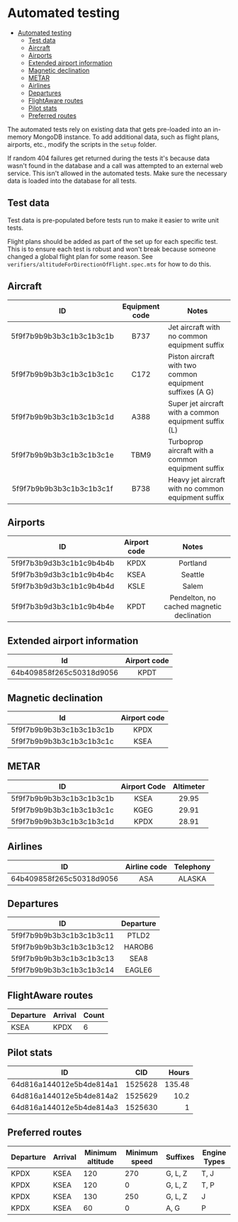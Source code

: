 # Automated testing

- [Automated testing](#automated-testing)
	- [Test data](#test-data)
	- [Aircraft](#aircraft)
	- [Airports](#airports)
	- [Extended airport information](#extended-airport-information)
	- [Magnetic declination](#magnetic-declination)
	- [METAR](#metar)
	- [Airlines](#airlines)
	- [Departures](#departures)
	- [FlightAware routes](#flightaware-routes)
	- [Pilot stats](#pilot-stats)
	- [Preferred routes](#preferred-routes)

The automated tests rely on existing data that gets pre-loaded into an in-memory MongoDB instance. To add additional data,
such as flight plans, airports, etc., modify the scripts in the `setup` folder.

If random 404 failures get returned during the tests it's because data wasn't found in the database and a call was attempted
to an external web service. This isn't allowed in the automated tests. Make sure the necessary data is loaded into the database
for all tests.

## Test data

Test data is pre-populated before tests run to make it easier to write unit tests.

Flight plans should be added as part of the set up for each specific test. This is to ensure each test is robust and won't break because someone changed a global flight plan for some reason. See
`verifiers/altitudeForDirectionOfFlight.spec.mts` for how to do this.

## Aircraft

|            ID            | Equipment code | Notes                                                    |
| :----------------------: | :------------: | -------------------------------------------------------- |
| 5f9f7b9b9b3b3c1b3c1b3c1b |      B737      | Jet aircraft with no common equipment suffix             |
| 5f9f7b9b9b3b3c1b3c1b3c1c |      C172      | Piston aircraft with two common equipment suffixes (A G) |
| 5f9f7b9b9b3b3c1b3c1b3c1d |      A388      | Super jet aircraft with a common equipment suffix (L)    |
| 5f9f7b9b9b3b3c1b3c1b3c1e |      TBM9      | Turboprop aircraft with a common equipment suffix        |
| 5f9f7b9b9b3b3c1b3c1b3c1f |      B738      | Heavy jet aircraft with no common equipment suffix       |

## Airports

|            ID            | Airport code |                   Notes                   |
| :----------------------: | :----------: | :---------------------------------------: |
| 5f9f7b3b9d3b3c1b1c9b4b4b |     KPDX     |                 Portland                  |
| 5f9f7b3b9d3b3c1b1c9b4b4c |     KSEA     |                  Seattle                  |
| 5f9f7b3b9d3b3c1b1c9b4b4d |     KSLE     |                   Salem                   |
| 5f9f7b3b9d3b3c1b1c9b4b4e |     KPDT     | Pendelton, no cached magnetic declination |

## Extended airport information

|            Id            | Airport code |
| :----------------------: | :----------: |
| 64b409858f265c50318d9056 |     KPDT     |

## Magnetic declination

|            Id            | Airport code |
| :----------------------: | :----------: |
| 5f9f7b9b9b3b3c1b3c1b3c1b |     KPDX     |
| 5f9f7b9b9b3b3c1b3c1b3c1c |     KSEA     |

## METAR

|            ID            | Airport Code | Altimeter |
| :----------------------: | :----------: | :-------: |
| 5f9f7b9b9b3b3c1b3c1b3c1b |     KSEA     |   29.95   |
| 5f9f7b9b9b3b3c1b3c1b3c1c |     KGEG     |   29.91   |
| 5f9f7b9b9b3b3c1b3c1b3c1d |     KPDX     |   28.91   |

## Airlines

|            ID            | Airline code | Telephony |
| :----------------------: | :----------: | :-------: |
| 64b409858f265c50318d9056 |     ASA      |  ALASKA   |

## Departures

|            ID            | Departure |
| :----------------------: | :-------: |
| 5f9f7b9b9b3b3c1b3c1b3c11 |   PTLD2   |
| 5f9f7b9b9b3b3c1b3c1b3c12 |  HAROB6   |
| 5f9f7b9b9b3b3c1b3c1b3c13 |   SEA8    |
| 5f9f7b9b9b3b3c1b3c1b3c14 |  EAGLE6   |

## FlightAware routes

| Departure | Arrival | Count |
| --------- | ------- | ----- |
| KSEA      | KPDX    | 6     |

## Pilot stats

|            ID            |   CID   |  Hours |
| :----------------------: | :-----: | -----: |
| 64d816a144012e5b4de814a1 | 1525628 | 135.48 |
| 64d816a144012e5b4de814a2 | 1525629 |   10.2 |
| 64d816a144012e5b4de814a3 | 1525630 |      1 |

## Preferred routes

| Departure | Arrival | Minimum altitude | Minimum speed | Suffixes | Engine Types |
| --------- | ------- | ---------------- | ------------- | -------- | ------------ |
| KPDX      | KSEA    | 120              | 270           | G, L, Z  | T, J         |
| KPDX      | KSEA    | 120              | 0             | G, L, Z  | T, P         |
| KPDX      | KSEA    | 130              | 250           | G, L, Z  | J            |
| KPDX      | KSEA    | 60               | 0             | A, G     | P            |
